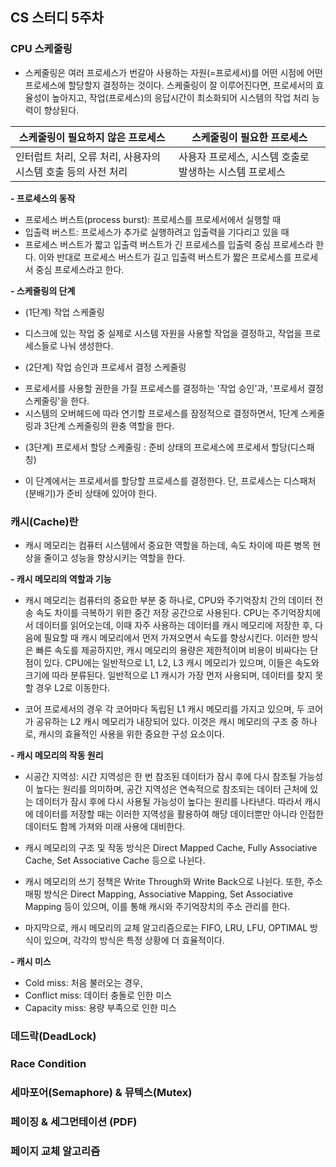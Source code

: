 ## CS 스터디 5주차

### CPU 스케줄링
* 스케줄링은 여러 프로세스가 번갈아 사용하는 자원(=프로세서)를 어떤 시점에 어떤 프로세스에 할당할지 결정하는 것이다. 스케줄링이 잘 이루어진다면, 프로세서의 효율성이 높아지고, 작업(프로세스)의 응답시간이 최소화되어 시스템의 작업 처리 능력이 향상된다.

| 스케줄링이 필요하지 않은 프로세스                               | 스케줄링이 필요한 프로세스                                |
|-----------------------------------------------------------------|-----------------------------------------------------------|
| 인터럽트 처리,  오류 처리,  사용자의 시스템 호출 등의 사전 처리 | 사용자 프로세스,   시스템 호출로 발생하는 시스템 프로세스 |

**- 프로세스의 동작**
* 프로세스 버스트(process burst): 프로세스를 프로세서에서 실행할 때
* 입출력 버스트: 프로세스가 추가로 실행하려고 입출력을 기다리고 있을 때
* 프로세스 버스트가 짧고 입출력 버스트가 긴 프로세스를 입출력 중심 프로세스라 한다. 이와 반대로 프로세스 버스트가 길고 입출력 버스트가 짧은 프로세스를 프로세서 중심 프로세스라고 한다.


**- 스케줄링의 단계**
* (1단계) 작업 스케줄링
- 디스크에 있는 작업 중 실제로 시스템 자원을 사용할 작업을 결정하고, 작업을 프로세스들로 나눠 생성한다.  
* (2단계) 작업 승인과 프로세서 결정 스케줄링
- 프로세서를 사용할 권한을 가질 프로세스를 결정하는 '작업 승인'과, '프로세서 결정 스케줄링'을 한다.
- 시스템의 오버헤드에 따라 연기할 프로세스를 잠정적으로 결정하면서, 1단계 스케줄링과 3단계 스케줄링의 완충 역할을 한다.
* (3단계) 프로세서 할당 스케줄링 : 준비 상태의 프로세스에 프로세서 할당(디스패칭)
- 이 단계에서는 프로세서를 할당할 프로세스를 결정한다. 단, 프로세스는 디스패처(분배기)가 준비 상태에 있어야 한다.


### 캐시(Cache)란
* 캐시 메모리는 컴퓨터 시스템에서 중요한 역할을 하는데, 속도 차이에 따른 병목 현상을 줄이고 성능을 향상시키는 역할을 한다. 

**- 캐시 메모리의 역할과 기능**
* 캐시 메모리는 컴퓨터의 중요한 부분 중 하나로, CPU와 주기억장치 간의 데이터 전송 속도 차이를 극복하기 위한 중간 저장 공간으로 사용된다. CPU는 주기억장치에서 데이터를 읽어오는데, 이때 자주 사용하는 데이터를 캐시 메모리에 저장한 후, 다음에 필요할 때 캐시 메모리에서 먼저 가져오면서 속도를 향상시킨다. 이러한 방식은 빠른 속도를 제공하지만, 캐시 메모리의 용량은 제한적이며 비용이 비싸다는 단점이 있다. CPU에는 일반적으로 L1, L2, L3 캐시 메모리가 있으며, 이들은 속도와 크기에 따라 분류된다. 일반적으로 L1 캐시가 가장 먼저 사용되며, 데이터를 찾지 못할 경우 L2로 이동한다.

* 코어 프로세서의 경우 각 코어마다 독립된 L1 캐시 메모리를 가지고 있으며, 두 코어가 공유하는 L2 캐시 메모리가 내장되어 있다. 이것은 캐시 메모리의 구조 중 하나로, 캐시의 효율적인 사용을 위한 중요한 구성 요소이다.


**- 캐시 메모리의 작동 원리**
* 시공간 지역성: 시간 지역성은 한 번 참조된 데이터가 잠시 후에 다시 참조될 가능성이 높다는 원리를 의미하며, 공간 지역성은 연속적으로 참조되는 데이터 근처에 있는 데이터가 잠시 후에 다시 사용될 가능성이 높다는 원리를 나타낸다. 따라서 캐시에 데이터를 저장할 때는 이러한 지역성을 활용하여 해당 데이터뿐만 아니라 인접한 데이터도 함께 가져와 미래 사용에 대비한다.

* 캐시 메모리의 구조 및 작동 방식은 Direct Mapped Cache, Fully Associative Cache, Set Associative Cache 등으로 나뉜다. 

* 캐시 메모리의 쓰기 정책은 Write Through와 Write Back으로 나뉜다. 또한, 주소 매핑 방식은 Direct Mapping, Associative Mapping, Set Associative Mapping 등이 있으며, 이를 통해 캐시와 주기억장치의 주소 관리를 한다.

* 마지막으로, 캐시 메모리의 교체 알고리즘으로는 FIFO, LRU, LFU, OPTIMAL 방식이 있으며, 각각의 방식은 특정 상황에 더 효율적이다.

**- 캐시 미스**
* Cold miss: 처음 불러오는 경우,
* Conflict miss: 데이터 충돌로 인한 미스
* Capacity miss: 용량 부족으로 인한 미스

### 데드락(DeadLock)
### Race Condition
### 세마포어(Semaphore) & 뮤텍스(Mutex)
### 페이징 & 세그먼테이션 (PDF)
### 페이지 교체 알고리즘